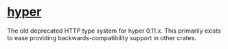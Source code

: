 # [hyper](https://hyper.rs)

The old deprecated HTTP type system for hyper 0.11.x. This primarily exists to ease providing backwards-compatibility support in other crates.
